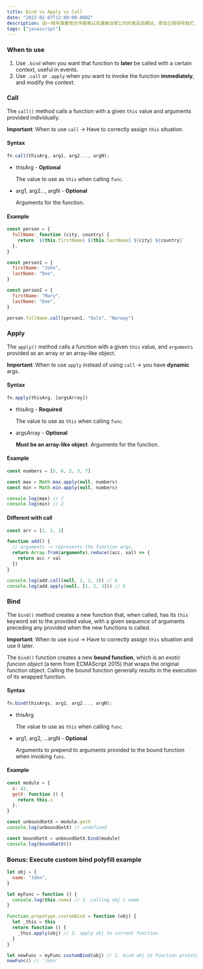 ```yaml
---
title: Bind vs Apply vs Call
date: "2022-02-07T12:00:00.000Z"
description: 這一兩年跟墨雨合作接案以及運維自家公司的產品及網站，把自己搞得有點忙，平時雖然也有與公司同事討論程式甚至是教導他們，但處理到 JavaScript 比較精細的部分，還是稍嫌較少的，大多數都在討論如何完成專案，比較困難的部分也大多圍繞著演算法之類的東西，所以覺得自己 JavaScript 相對較深或容易搞混的部分有點荒廢了，畢竟實際用到的機會真的很少，那這篇文章主要敘述 Bind, Apply 及 Call 之間的差異，以及我對他們使用時機的理解；由於這篇因為也是從我的 Notion 筆記裡面整理出來的，會是以英文敘述。
tags: ["javascript"]
---
```


### When to use

1. Use `.bind` when you want that function to **later** be called with a certain context, useful in events.
1. Use `.call` or `.apply` when you want to invoke the function **immediately**, and modify the context.

### Call

The `call()` method calls a function with a given `this` value and arguments provided individually.

**Important**: When to use `call` -> Have to correctly assign `this` situation.

#### Syntax

```javascript
fn.call(thisArg, arg1, arg2..., argN);
```

- thisArg - **Optional**

  The value to use as `this` when calling `func`.

- arg1, arg2..., argN - **Optional**

  Arguments for the function.

#### Example

```javascript
const person = {
  fullName: function (city, country) {
    return `${this.firstName} ${this.lastName} ${city} ${country}`
  },
}

const person1 = {
  firstName: "John",
  lastName: "Doe",
}

const person2 = {
  firstName: "Mary",
  lastName: "Doe",
}

person.fullName.call(person1, "Oslo", "Norway")
```

### Apply

The `apply()` method calls a function with a given `this` value, and `arguments` provided as an array or an array-like object.

**Important**: When to use `apply` instead of using `call` -> you have **dynamic** args.

#### Syntax

```javascript
fn.apply(thisArg, [argsArray])
```

- thisArg - **Required**

  The value to use as `this` when calling `func`.

- argsArray - **Optional**

  **Must be an array-like object**. Arguments for the function.

#### Example

```javascript
const numbers = [5, 6, 2, 3, 7]

const max = Math.max.apply(null, numbers)
const min = Math.min.apply(null, numbers)

console.log(max) // 7
console.log(min) // 2
```

#### Different with call

```javascript
const arr = [1, 2, 3]

function add() {
  // arguments -> represents the function args.
  return Array.from(arguments).reduce((acc, val) => {
    return acc + val
  })
}

console.log(add.call(null, 1, 2, 3)) // 6
console.log(add.apply(null, [1, 2, 3])) // 6
```

### Bind

The `bind()` method creates a new function that, when called, has its `this` keyword set to the provided value, with a given sequence of arguments preceding any provided when the new functions is called.

**Important**: When to use `bind` -> Have to correctly assign `this` situation and use it later.

The `bind()` function creates a new **bound function**, which is an _exotic funcion object_ (a term from ECMAScript 2015) that wraps the original function object. Calling the bound function generally results in the execution of its wrapped function.

#### Syntax

```javascript
fn.bind(thisArgs, arg1, arg2..., argN);
```

- thisArg

  The value to use as `this` when calling `func`.

- arg1, arg2, ...argN - **Optional**

  Arguments to prepend to arguments provided to the bound function when invoking `func`.

#### Example

```javascript
const module = {
  x: 42,
  getX: function () {
    return this.x
  },
}

const unboundGetX = module.getX
console.log(unboundGetX) // undefined

const boundGetX = unboundGetX.bind(module)
console.log(boundGetX())
```

### Bonus: Execute custom bind polyfill example

```javascript
let obj = {
  name: "John",
}

let myFunc = function () {
  console.log(this.name) // 3. calling obj's name
}

Function.propotype.customBind = function (obj) {
  let _this = this
  return function () {
    _this.apply(obj) // 2. apply obj to current function
  }
}

let newFunc = myFunc.customBind(obj) // 1. bind obj to function prototype
newFunc() // 'John'
```
